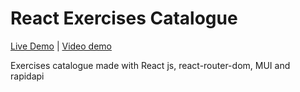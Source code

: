 # React Exercises Catalogue
[Live Demo](https://comfy-pixie-ddc67f.netlify.app/) |
[Video demo](https://drive.google.com/file/d/1VXvLjkW8yW-rCQPF-5AxsIrwqEdogWkC/view?usp=sharing "Gym app")

Exercises catalogue made with React js, react-router-dom, MUI and rapidapi
